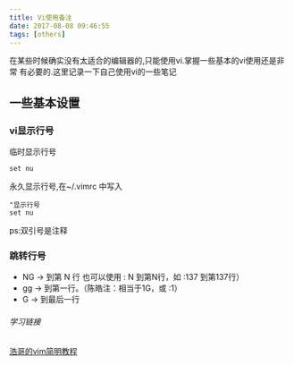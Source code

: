 ```yaml
---
title: Vi使用备注
date: 2017-08-08 09:46:55
tags: [others]
---
```

在某些时候确实没有太适合的编辑器的,只能使用vi.掌握一些基本的vi使用还是非常
有必要的.这里记录一下自己使用vi的一些笔记<!--more-->

## 一些基本设置
### vi显示行号
临时显示行号
```
set nu
```
永久显示行号,在~/.vimrc 中写入
```shell
"显示行号
set nu

```
ps:双引号是注释

### 跳转行号
- NG → 到第 N 行 也可以使用 : N 到第N行，如 :137 到第137行）
- gg → 到第一行。（陈皓注：相当于1G，或 :1）
- G → 到最后一行



###### 学习链接
[浩哥的vim简明教程](http://coolshell.cn/articles/5426.html)
